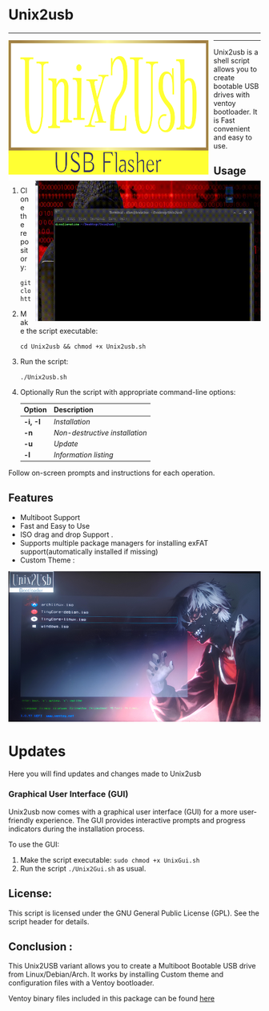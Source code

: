 # Unix2usb
---
<p>
  <img height="280" width="400" src="demo/logo.png" style="float: left; margin-right: 10px;" />
  <img height="280" width="450" src="demo/unix2usb.gif" style="float: right; margin-left: 10px;" />
</p>

---

Unix2usb is a shell script allows you to create bootable USB drives with ventoy bootloader. It is Fast convenient and easy to use. 

## Usage

1. Clone the repository:
   ```
   git clone https://github.com/d10xi24/Unix2usb.git
   ```
2. Make the script executable:
   ```
   cd Unix2usb && chmod +x Unix2usb.sh
   ```
3. Run the script:
   ```
   ./Unix2usb.sh
   ```
4. Optionally Run the script with appropriate command-line options:
    

    | Option | Description                  |
    |--------|------------------------------|
    | **-i, -I** | *Installation*                 |
    | **-n**    | *Non-destructive installation* |
    | **-u**    | *Update*                       |
    | **-l**    | *Information listing*          |


Follow on-screen prompts and instructions for each operation.

## Features

- Multiboot Support
- Fast and Easy to Use
- ISO drag and drop Support .
- Supports multiple package managers for installing exFAT support(automatically installed if missing)
- Custom Theme :
<p align="center">
  <img height="300" width="800" src="demo/Unix2usb-grub.jpg" />
</p>

# Updates

Here you will find updates and changes made to Unix2usb

### Graphical User Interface (GUI) 

Unix2usb now comes with a graphical user interface (GUI) for a more user-friendly experience. The GUI provides interactive prompts and progress indicators during the installation process.

To use the GUI:
1. Make the script executable: `sudo chmod +x UnixGui.sh`
2. Run the script `./Unix2Gui.sh` as usual.

## License:

This script is licensed under the GNU General Public License (GPL). See the script header for details.

## Conclusion :

This Unix2USB variant allows you to create a Multiboot Bootable USB drive from Linux/Debian/Arch. 
It works by installing Custom theme and configuration files with a Ventoy bootloader. 

Ventoy binary files included in this package can be found [here](https://github.com/ventoy/Ventoy/releases/tag/v1.0.97)

